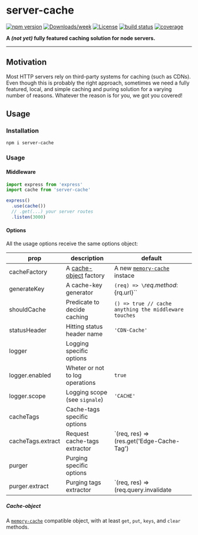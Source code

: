 # server-cache

[![npm version](https://img.shields.io/npm/v/server-cache.svg?style=flat-square)](https://www.npmjs.com/package/server-cache)
[![Downloads/week](https://img.shields.io/npm/dw/server-cache.svg)](https://npmjs.org/package/server-cache)
[![License](https://img.shields.io/npm/l/server-cache.svg)](https://github.com/lucasconstantino/server-cache/blob/master/package.json)
[![build status](https://img.shields.io/travis/lucasconstantino/server-cache/master.svg?style=flat-square)](https://travis-ci.org/lucasconstantino/server-cache)
[![coverage](https://img.shields.io/codecov/c/github/lucasconstantino/server-cache.svg?style=flat-square)](https://codecov.io/github/lucasconstantino/server-cache)

**A _(not yet)_ fully featured caching solution for node servers.**

---

## Motivation

Most HTTP servers rely on third-party systems for caching (such as CDNs). Even though this is probably the right approach, sometimes we need a fully featured, local, and simple caching and puring solution for a varying number of reasons. Whatever the reason is for you, we got you covered!

## Usage

### Installation

```
npm i server-cache
```

### Usage

#### Middleware

```js
import express from 'express'
import cache from 'server-cache'

express()
  .use(cache())
  // .get(...) your server routes
  .listen(3000)
```

#### Options

All the usage options receive the same options object:

| prop              | description                             | default                                                                      |
| ----------------- | --------------------------------------- | ---------------------------------------------------------------------------- |
| cacheFactory      | A [cache-object](#cache-object) factory | A new [`memory-cache`](https://github.com/ptarjan/node-cache) instace        |
| generateKey       | A cache-key generator                   | `(req) => \`${req.method}:${rq.url}\``                                       |
| shouldCache       | Predicate to decide caching             | `() => true // cache anything the middleware touches`                        |
| statusHeader      | Hitting status header name              | `'CDN-Cache'`                                                                |
| logger            | Logging specific options                |                                                                              |
| logger.enabled    | Wheter or not to log operations         | `true`                                                                       |
| logger.scope      | Logging scope (see `signale`)           | `'CACHE'`                                                                    |
| cacheTags         | Cache-tags specific options             |                                                                              |
| cacheTags.extract | Request cache-tags extractor            | `(req, res) => (res.get('Edge-Cache-Tag') || '').split(',').filter(Boolean)` |
| purger            | Purging specific options                |                                                                              |
| purger.extract    | Purging tags extractor                  | `(req, res) => (req.query.invalidate || '').split(',').filter(Boolean)`      |

##### Cache-object

A [`memory-cache`](https://github.com/ptarjan/node-cache) compatible object, with at least `get`, `put`, `keys`, and `clear` methods.
